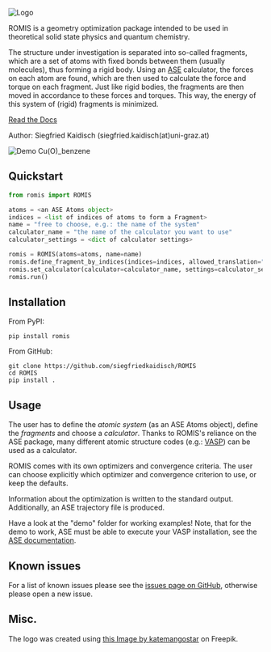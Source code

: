 ![Logo](https://github.com/siegfriedkaidisch/ROMIS/blob/main/romis/resources/images/romis_bar.png)

ROMIS is a geometry optimization package intended to be used in theoretical solid state physics and quantum chemistry. 

The structure under investigation is separated into so-called fragments, which are a set of atoms with fixed bonds between them (usually molecules), thus forming a rigid body. Using an [ASE](https://wiki.fysik.dtu.dk/ase/) calculator, the forces on each atom are found, which are then used to calculate the force and torque on each fragment. Just like rigid bodies, the fragments are then moved in accordance to these forces and torques. This way, the energy of this system of (rigid) fragments is minimized.

[Read the Docs](https://romis.readthedocs.io/en/latest/index.html)

Author: Siegfried Kaidisch (siegfried.kaidisch(at)uni-graz.at)


![Demo Cu(O)_benzene](https://github.com/siegfriedkaidisch/ROMIS/blob/main/demo/Cu(O)_benzene/demo_CU(O)_benzene.gif)

## Quickstart

```python
from romis import ROMIS

atoms = <an ASE Atoms object>
indices = <list of indices of atoms to form a Fragment>
name = "free to choose, e.g.: the name of the system"
calculator_name = "the name of the calculator you want to use"
calculator_settings = <dict of calculator settings>

romis = ROMIS(atoms=atoms, name=name)
romis.define_fragment_by_indices(indices=indices, allowed_translation="xyz", allowed_rotation="xyz")
romis.set_calculator(calculator=calculator_name, settings=calculator_settings)
romis.run()
```

## Installation
    
From PyPI:

    pip install romis

From GitHub:

    git clone https://github.com/siegfriedkaidisch/ROMIS
    cd ROMIS
    pip install .

## Usage
    
The user has to define the *atomic system* (as an ASE Atoms object), define the *fragments* and choose a *calculator*. Thanks to ROMIS's reliance on the ASE package, many different atomic structure codes (e.g.: [VASP](https://www.vasp.at/)) can be used as a calculator.

ROMIS comes with its own optimizers and convergence criteria. The user can choose explicitly which optimizer and convergence criterion to use, or keep the defaults.

Information about the optimization is written to the standard output. 
Additionally, an ASE trajectory file is produced. 

Have a look at the "demo" folder for working examples!
Note, that for the demo to work, ASE must be able to execute your VASP installation, see the [ASE documentation](https://wiki.fysik.dtu.dk/ase/ase/calculators/vasp.html#environment-variables).

## Known issues

For a list of known issues please see the [issues page on GitHub](https://github.com/siegfriedkaidisch/ROMIS/issues), otherwise please open a new issue.


## Misc.

The logo was created using
<a href="https://www.freepik.com/free-vector/molecular-structure-background_1476249.htm#query=molecules&position=1&from_view=search&track=sph&uuid=42cb47de-2f1f-48d1-9783-79c1c0e54126#position=1&query=molecules">this Image by katemangostar</a> on Freepik.


